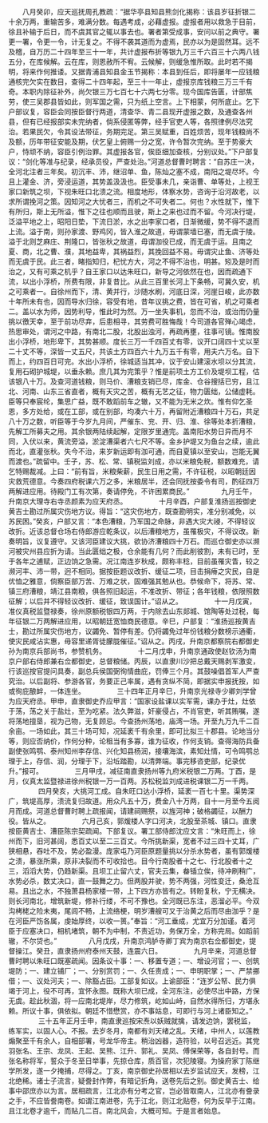 <!-- { "loadSidebar": true } -->
　　八月癸卯，应天巡抚周孔教疏：“据华亭县知县熊剑化揭称：该县岁征折银二十余万两，重输苦多，难满分数。每遇考成，必藉虚报。虚报者用以救急于目前，徐且补输于后日，而不虞其官之辄以事去也。署者第受成事，安问以前之典守。署更一署，令更一令，计无复之。不得不袭其道而为虚焉，民亦以为是固然耳。远不及稽，自万历二十四年至三十一年，共计虚报布折等银九万三千六百三十六两八钱五分，在库候解。云在库，则恩赦所不宥。云候解，则缓急惟所取。此时若不揭明，将来作何推诿。又据青浦县知县金玉节揭称：本县到任后，即将屡年一应钱粮通核完欠实在数目，查得二十四年起，至三十一年止，虚报京库钱粮三万三千有奇。本职内除征补外，尚欠银三万七百七十六两七分零。现今国库告匮，计部焦劳，使三吴郡县皆如此，则军国之需，只为纸上空言。上下相蒙，何所底止。乞下户部议复，容臣会同按臣督行两道，清查华、青二县现开虚报之数，及通查各州县，但有已经报部实未完纳者，倘系侵匿等弊，经手官吏人等，各照律例尽法究治。若果民欠，令其设法带征，务期完足。第三吴赋重，百姓烦苦，现年钱粮尚不及额，历年带征安能及期，伏乞皇上俯赐一分之宽，许令暂次完纳。至于势豪大户，恃顽不纳，容臣引例治罪。其虚报各官，俟臣细加查核，分别议处。”下户部复议：“剑化等准与纪录，经承员役，严查处治。”河道总督曹时聘言：“自苏庄一决，全河北注者三年矣。初沉丰、沛，继沼单、鱼，陈灿之塞不成，南阳之堤尽坏。今且上灌金、济，旁浸运道，其势盖汲汲也。臣受事未几，亲诣曹、单等处，上视王家口新筑之坝，下视朱旺口北溃之流。相度地形，体察水势，咨询于沿河故老，以求所谓挽河之策。因知河之大忧者三，而机之不可失者二。何也？水性就下，惟下有所归，斯上无所溢，惟下之往也顺而且驶，斯上之来也过而不留。今河决行堤，泛溢平地之上，昭阳日垫，下流日淤，水之出李家口者，日渐微缓，势不得不退而上流。溢于南，则孙家渡、野鸡冈，皆入淮之故道，毋谓蒙墙已塞，而无虞于陵。溢于北则芝麻庄、荆隆口，皆张秋之故道，毋谓泇役已成，而无虞于运。且南之夏、商，北之曹、濮，其地益卑，其祸益烈，其挽回益不易。毋谓灾止鱼、济等处而无虞于民。此三者，睹指知归，杞忧方大，河之不得不治也，明甚。矧及是时而治之，又有可乘之机乎？自王家口以达朱旺口，新导之河依然在也，因而疏通下流，以出小浮桥，所费有限，非复昔比。从此三百里长河上下条畅，可冀久安，机之可乘者一。自徐州而下，清、黄并行，沙随水刷，河底日深，河崖日峻，此亦数十年所未有也，因而导水归徐，容受有地，昔年议挑之费，皆在可省，机之可乘者二。盖以水为师，因势利导，惟此时为然。万一坐失事机，忽而不治，或治而仍量挑以徼天幸，至于前功尽弃，后患相寻，其劳费可胜悔哉！今司道各官殚心竭虑，热思审处，谓河之中路，有南北二股，北股出浊河，再疏再壅，往事可镜。惟南股出小浮桥，地形卑下，其势甚顺。度长三万一千四百丈有零，议开口阔四十丈以至二十丈不等，深皆一丈五尺，共该土方四百六十九万五千有零，用夫六万名。自下而上，约四百日可完。水出小浮桥，徐城适当其冲，议于安山建滚水坝以分其流，复用石砌护城堤，以垂永赖。庶几其为完策乎？惟是前项土方工价及堤坝工程，估该银八十万。及查河道钱粮，则马价、漕粮支销已尽，库金、仓谷搜括已穷，且江北、河南、山东三省直者，概有天灾之苦，概有无艺之征，物力匮绌，公储虚耗。臣等只奉宸纶，集思广益，既不敢蹈前车之辙，又不能为无米之炊。惟有仰乞圣恩，多方处给，或在工部，或在别部，均凑六十万，再留附近漕粮四十万石，共足八十万之数，听臣等于今岁九月间，严催东、兖、开、归、淮、徐等处本折漕粮，先解工所募夫之用。其余银两陆续起解，定限岁里通完。盖南阳水势日异而月不同，入伏以来，黄流旁溢，淤淀漕渠者六七尺不等。金乡护堤又为鱼台之续，逾此而北，直灌张秋。失今不治，来岁新运即有泇可通，而自夏镇以至安山，岂能无翼而渡也。”疏留中。壬子，苏、松、常、镇税监刘成，亦以米粮免税，额数难充，请乞特赐裁减。上曰：“前有旨，米粮柴薪，民生日用之需，不许征税，以昭朝廷因灾救荒德意。今奏四府税课六万之多，米粮居半，还会同抚按委令有司，酌征四万两解进应用。待殿门工有次第，奏请停免，不许困累商民。”
　　
　　九月壬午，升南京大理寺右寺丞颜素为应天府丞。
　　
　　十月辛酉，户部复淮扬巡按御史黄吉士勘过所属灾伤地方议。得旨：“这灾伤地方，既查勘明实，准分别减免，以苏民困。”癸亥，户部又言：“本色漕粮，乃军国之命脉，非遇大灾大祲，不得轻议改折。近该总督仓场右侍郎游应乾条议，以后漕粮地方，虽罹极灾，不得议改。新奏明旨，议复遵守。又该河臣建议大挑，欲协济漕粮四十万石。而巡仓御史亦以濒河被灾州县应折为请。当此匮绌之极，仓余能有几何？而此削彼割，未有已时，至于各年之逋赋，正边饷之急需。况江南连岁秋成，颇称丰稔，目前虽罹灾眚，较之濒河丰、沛一带，迥不相同。据按臣题议改折、缓征二项，目击捐瘠之灾民，自是优恤之雅意，倘察臣部万苦、万难之状，固难强其勉从也。恭候命下，将苏、常、镇三府漕粮，靖江县南粮，俱各照旧起运，不准改折、带征；各年钱粮，依限照数征解；以后并不得轻议改折、缓征，致误国计。”诏从之。
　　
　　十一月戊寅，准仪真税监暨禄奏，徐州原额税银四万两，于内除去山东郯城、馆陶等处过税，每年征银二万两解进应用，以昭朝廷宽恤商民德意。辛巳，户部复：“淮扬巡按黄吉士，勘过所属灾伤地方，议蠲免、暂停有差。仍将蠲免过年份钱粮分数榜示通衢，使灾民咸沾实惠，毋容里递胥徒朦胧催征。”诏从之。丙戌，升南京都察院右都御史孙为南京兵部尚书，参赞机务。
　　
　　十二月戊申，升南京通政使赵钦汤为南京户部右侍郎兼右佥都御史，总督粮储。丙辰，以直隶川沙把总戴天赐剥军激变，行该巡按官提问具奏，副总兵侯国弼徇情曲庇，罚俸三个月。其鼓噪倡首军人严查究治。以后副将、参游各官，务要正己率属，遇有贪纵不简，即据实申报抚按，如或徇庇酿衅，一体连坐。
　　
　　三十四年正月辛巳，升南京光禄寺少卿刘学曾为应天府丞。甲申，直隶御史乔应甲言：“国家设盐课以实军需，课办于灶，灶依于荡，荡之关于盐灶，至为吃紧。法久弊滋，奸豪侵占，不肖官吏，听其贿嘱，遂将荡地擅垦，视为己物，无复顾忌。今查扬州荡地，庙湾一场。开至九万九千二百余亩。一场如此，其三十场可知，况延袤千有余里，即可比拟三十郡县。论地当分等，则应否纳价，作何分种，论租当有多寡，谁为征收，作何支销。查得海防兵备副使张鸣鹗、泰州知州李存信、兴化知县杨润，接壤海滨，素知灶情，可令鸣鹗总理于上，存信、润，分理于下，沿坵踏勘，以清弊端。事完移咨吏部，纪录优升。”报可。
　　
　　三月甲戌，减征南直隶扬州等九府米税银二万两。丁酉，是月，仪真太监暨禄进徐州税银一万一百两。苏松税监刘成进税课银二万一千两。
　　
　　四月癸亥，大挑河工成。自朱旺口达小浮桥，延袤一百七十里。渠势深广，筑堤高厚，溃流复归故道。用众凡五十万，费金八十万两，自十一月至今五阅月而成。河道总督曹时聘上疏报闻，请建祠赐祭，以旌河神；破格蠲征，以酬力役。皆从之。
　　
　　六月己亥，郭煖楼人字口河决，北股至茶城、镇口。直隶按臣黄吉士、漕臣陈宗契疏闻。下部复议。署工部侍郎沈应文言：“朱旺而上，徐州而下，旧河甚阔，悉百丈以至二三百丈。今所挑新渠，宽者不过三四十丈耳，广狭相悬，吞吐不及，势必盈漫。庞家屯乃河臣原题量挑以分杀水势者，虽有郭煖楼之溃，暴涨所乘，原非决裂而不可收拾也。目今行南股者十之七、行北股者十之三，滔滔大势，仍趋新渠。且坝工止留六丈，官夫云集，畚锸立俟，待冲刷稍广，水势必杀，数丈决口，直一鼓舞之力。但两股并驶，势不两强，河性变迁，桑沧互易。且出之水，不独萧县杨家楼一带，上下四方亦皆有之。转盼复秋，宁无横决。则长河南北，增筑新堤，修补行缕，不可不豫也。全河既已东注，恶溜必平。今双沟栲栳之险未夷，尾闾不畅，上流络梗，明岁漕艘可又于治黄之后而尽由泇乎？是在河臣严饬各属，虔始厚终，以收一篑。”奉旨：“河工垂成，尤宜万分加谨。着河臣于应塞决口，相机堵筑，朝不为中制，不责近功，务保万全，方称完局。如蹈前辙，不尔贷也。”
　　
　　八月戊戌，升南京鸿胪寺卿丁宾为南京右佥都御史，提督操江。癸丑，直隶扬州府泰州天鼓，连震六日。
　　
　　九月辛来，河道总督曹时聘以朱旺口既塞疏闻。因条议十事：一、移置专道；一、增设河官；一、创筑堤防；一、建立铺厂；一、分别赏罚；一、久任责成；一、申明职掌；一、严禁挪借；一、议处河夫；一、除豁占田。工部复如议。上谕部臣：“连岁公帑、民力俱竭于河上，役不可再，宜怀永图。既称大坝已成，全河东注，必使尽出中路，方保无虞。趁此秋涸，将一应南北堤岸，尽力修筑，屹如山峙，自然水得所归，方堪永赖。所议十事，俱依拟。朝廷不惜懋赏，亦不事姑息，可即行与河上诸臣知之。”
　　
　　三十五年正月壬申，南直隶巡按宋焘以妖贼就擒，请发边饷，罢税监，练军实，以固人心。不报。去岁冬月，南都有刘天绪之乱。天绪，中州人，以莲教煽聚至千有余人，自相部署，号龙华帝主。稍治凶器，造符验，以号召远近。其党羽张名、王宗、龙凤、王起、吴熊、江升、郭礼、吴凤、傅保荣等，各自封号。而张名称将军，誓众于冬至日举事，先掠仓库，质百官，次犯陵寝。为操府家丁陈继学所发，遂一夕掩捕，尽得之。丁亥，南京御史孙居相以去岁监试应天，发榜，江北绝稀。诸士子流言，疑誊封作弊，有暗记折角，送卷先后之别。御史黄吉士、给事中邵庶亦以为言。居相疏言，江北亦有分考之官，岂必皆取南人，江北亦有誊录之手，不应皆誊南卷。如谓江南进卷，先于江北，则江北贴卷，何为反早于江南。且江北卷才逾千，而贴几二百。南北风会，大概可知。于是言者始息。

